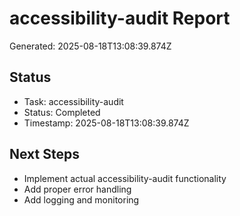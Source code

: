 # accessibility-audit Report

Generated: 2025-08-18T13:08:39.874Z

## Status
- Task: accessibility-audit
- Status: Completed
- Timestamp: 2025-08-18T13:08:39.874Z

## Next Steps
- Implement actual accessibility-audit functionality
- Add proper error handling
- Add logging and monitoring
